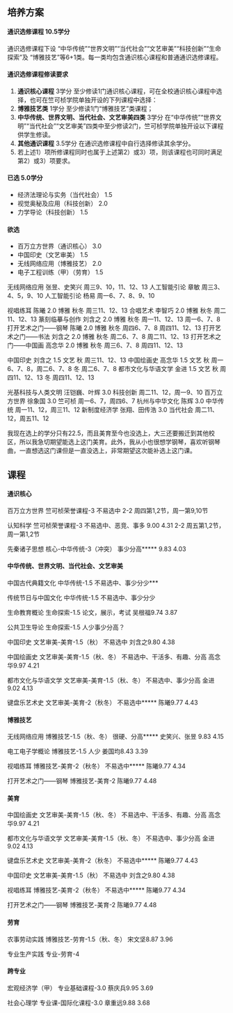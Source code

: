 


## 培养方案
#### 通识选修课程 10.5学分
通识选修课程下设 “中华传统”“世界文明”“当代社会”“文艺审美”“科技创新”“生命探索”及 “博雅技艺”等6+1类。每一类均包含通识核心课程和普通通识选修课程。
#### 通识选修课程修读要求
1. **通识核心课程** 3学分
  至少修读1门通识核心课程，可在全校通识核心课程中选择，也可在竺可桢学院单独开设的下列课程中选择：
2. **博雅技艺类** 1学分
  至少修读1门“博雅技艺”类课程；
3. **中华传统、世界文明、当代社会、文艺审美四类** 3学分
  在“中华传统”“世界文明”“当代社会”“文艺审美”四类中至少修读2门，竺可桢学院单独开设以下课程供学生修读。
4. **其他通识课程** 3.5学分
  在通识选修课程中自行选择修读其余学分。
5. 若上述1）项所修课程同时也属于上述第2）或3）项，则该课程也可同时满足第2）或3）项要求。

#### 已选 5.0学分
- 经济法理论与实务（当代社会） 1.5
- 视觉奥秘及应用（科技创新） 2.0
- 力学导论（科技创新） 1.5


#### 欲选
- 百万立方世界（通识核心） 3.0
- 中国印史（文艺审美） 1.5
- 无线网络应用（博雅技艺） 2.0
- 电子工程训练（甲）（劳育） 1.5


无线网络应用 张昱、史笑兴 周三9、10，11、12、13
人工智能引论 章敏 周三3、4、5，9、10
人工智能引论 杨易 周一6、7、8、9、10

视唱练耳 陈曦 2.0 博雅 秋冬 周三11、12、13
合唱艺术 李智巧 2.0 博雅 秋冬 周二11、12、13
篆刻临摹与创作 刘含之 2.0 博雅 秋冬 周一11、12、13 周一6、7、8
打开艺术之门——钢琴 陈曦 2.0 博雅 秋冬 周四6、7、8 周四11、12、13
打开艺术之门——书法 刘含之 2.0 博雅 秋冬 周二6、7、8 周二11、12、13
打开艺术之门——中国画 高念华 2.0 博雅 秋冬 周三6、7、8 周四11、12、13

中国印史 刘含之 1.5 文艺 秋 周三11、12、13
中国绘画史 高念华 1.5 文艺 秋 周一6、7、8，周二6、7、8 冬 周二6、7、8
都市文化与华语文学 金进 1.5 文艺 秋 周四11、12、13 冬 周四11、12、13

光基科技与人类文明 汪铠巍、叶辉 3.0 科技创新 周二11、12，周一9、10
百万立方世界 徐象国 3.0 竺可桢 周一6、7，周四6、7
杭州与中华文化 陈辉 3.0 中华传统 周一11、12，周三11、12
新制度经济学 张翔、田传浩 3.0 当代社会 周二11、12，周五11、12


我现在选上的学分只有22.5，而且美育至今也没选上，大三还要搬迁到其他校区，所以我急切期望能选上这门美育。此外，我从小也很想学钢琴，喜欢听钢琴曲，一直想选这门课但是一直没选上，非常期望这次能补选上这门课。




## 课程
#### 通识核心
百万立方世界 竺可桢荣誉课程-3
不易选中
2-2 周四第1,2节，周一第9,10节

认知科学 竺可桢荣誉课程-3
不易选中、恶竞、事多
9.00 4.31
2-2 周五第1,2节，周一第1,2节

先秦诸子思想 核心-中华传统-3（冲突）
事少分高*****
9.83 4.03


#### 中华传统、世界文明、当代社会、文艺审美
中国古代典籍文化 中华传统-1.5
不易选中、事少分少***

传统节日与中国文化 中华传统-1.5
不易选中、事少分少

生命教育概论 生命探索-1.5
论文，展示，考试
吴根福9.74 3.87

公共卫生导论 生命探索-1.5
人少事少分高？

中国印史 文艺审美-美育-1.5（秋）
不易选中
刘含之9.80 4.38

中国绘画史 文艺审美-美育-1.5（秋、冬）
不易选中、干活多、有趣、分高
高念华9.97 4.21

都市文化与华语文学 文艺审美-美育-1.5（秋、冬）
不易选中、事少分高
金进9.02 4.13

键盘乐艺术史 文艺审美-美育-2（秋冬）
不易选中*****
陈曦9.77 4.43


#### 博雅技艺
无线网络应用 博雅技艺-1.5（秋、冬）
很硬、分高*****
史笑兴、张昱
9.83 4.15

电工电子学概论 博雅技艺-1.5
人少
姜国均8.43 3.39

视唱练耳 博雅技艺-美育-2（秋冬）
不易选中*****
陈曦9.77 4.34

打开艺术之门——钢琴 博雅技艺-美育-2
陈曦9.77 4.48


#### 美育
中国绘画史 文艺审美-美育-1.5（秋、冬）
不易选中、干活多、有趣、分高
高念华9.97 4.21

都市文化与华语文学 文艺审美-美育-1.5（秋、冬）
不易选中、事少分高
金进9.02 4.13

键盘乐艺术史 文艺审美-美育-2（秋冬）
不易选中*****
陈曦9.77 4.43

中国印史 文艺审美-美育-1.5（秋）
不易选中
刘含之9.80 4.38

视唱练耳 博雅技艺-美育-2（秋冬）
不易选中*****
陈曦9.77 4.34

打开艺术之门——钢琴 博雅技艺-美育-2
陈曦9.77 4.48


#### 劳育
农事劳动实践 博雅技艺-劳育-1.5（秋、冬）
宋文坚8.87 3.96

专业生产实践 专业-劳育-4


#### 跨专业
宏观经济学（甲） 专业基础课程-3.0
蔡庆兵9.95 3.69

社会心理学 专业课-国际化课程-3.0
章重远9.88 3.68
